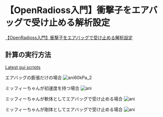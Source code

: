 # 【OpenRadioss入門】衝撃子をエアバッグで受け止める解析設定

[【OpenRadioss入門】衝撃子をエアバッグで受け止める解析設定](https://takun-physics.net/wp-admin/post-new.php?wp-post-new-reload=true)

## 計算の実行方法

[Latest gui scripts](https://openradioss.atlassian.net/wiki/spaces/OPENRADIOSS/pages/58785793/Latest+gui+scripts)

エアバッグの膨張だけの場合
![ani60kPa_2](https://github.com/kamakiri1225/OpenRadiossExample/assets/36812492/b16723df-61e2-4780-bced-70581e3817ab)

ミッフィーちゃんが初速度を持つ場合
![ani](https://github.com/kamakiri1225/OpenRadiossExample/assets/36812492/3a74dcf9-a4d4-42ae-8d3b-8b1eb4d3f4e2)

ミッフィーちゃんが軟体としてエアバッグで受け止める場合
![ani](https://github.com/kamakiri1225/OpenRadiossExample/assets/36812492/be124de2-8f53-423e-a8b5-cfd2580149c7)


ミッフィーちゃんが剛体としてエアバッグで受け止める場合
![ani](https://github.com/kamakiri1225/OpenRadiossExample/assets/36812492/81fea064-bc5a-4302-825f-f5e8d88003bf)
